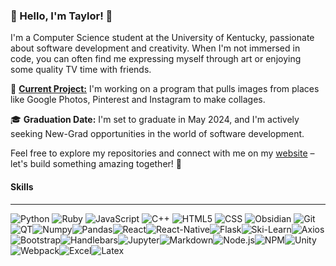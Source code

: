 ### 👋 Hello, I'm Taylor! 👋

I'm a Computer Science student at the University of Kentucky, passionate about software development and creativity. When I'm not immersed in code, you can often find me expressing myself through art or enjoying some quality TV time with friends.

🚀 [**Current Project:**](https://github.com/mentaldropouts/collageApp) I'm working on a program that pulls images from places like Google Photos, Pinterest and Instagram to make collages.

🎓 **Graduation Date:** I'm set to graduate in May 2024, and I'm actively seeking New-Grad opportunities in the world of software development. 

Feel free to explore my repositories and connect with me on my [website](https://taylorpaynedev.adaptable.app) – let's build something amazing together! 🌟

#### Skills 
___
![Python](https://img.shields.io/badge/python-3670A0?style=for-the-badge&logo=python&logoColor=ffdd54) ![Ruby](https://img.shields.io/badge/ruby-%23CC342D.svg?style=for-the-badge&logo=ruby&logoColor=white) ![JavaScript](https://img.shields.io/badge/javascript-%23323330.svg?style=for-the-badge&logo=javascript&logoColor=%23F7DF1E) ![C++](https://img.shields.io/badge/C%2B%2B-00599C?style=for-the-badge&logo=c%2B%2B&logoColor=white) ![HTML5](https://img.shields.io/badge/html5-%23E34F26.svg?style=for-the-badge&logo=html5&logoColor=white) ![CSS](https://img.shields.io/badge/CSS-239120?&style=for-the-badge&logo=css3&logoColor=white) ![Obsidian](https://img.shields.io/badge/Obsidian-483699?style=for-the-badge&logo=Obsidian&logoColor=white) ![Git](https://img.shields.io/badge/GIT-E44C30?style=for-the-badge&logo=git&logoColor=white)
![QT](https://img.shields.io/badge/Qt-41CD52?style=for-the-badge&logo=qt&logoColor=white)![Numpy](https://img.shields.io/badge/Numpy-777BB4?style=for-the-badge&logo=numpy&logoColor=white)![Pandas](https://img.shields.io/badge/Pandas-2C2D72?style=for-the-badge&logo=pandas&logoColor=white)![React](https://img.shields.io/badge/React-20232A?style=for-the-badge&logo=react&logoColor=61DAFB)![React-Native](https://img.shields.io/badge/React_Native-20232A?style=for-the-badge&logo=react&logoColor=61DAFB)![Flask](https://img.shields.io/badge/Flask-000000?style=for-the-badge&logo=flask&logoColor=white)![Ski-Learn](https://img.shields.io/badge/scikit_learn-F7931E?style=for-the-badge&logo=scikit-learn&logoColor=white)![Axios](https://img.shields.io/badge/axios-671ddf?&style=for-the-badge&logo=axios&logoColor=white)![Bootstrap](https://img.shields.io/badge/Bootstrap-563D7C?style=for-the-badge&logo=bootstrap&logoColor=white)![Handlebars](https://img.shields.io/badge/Handlebars%20js-f0772b?style=for-the-badge&logo=handlebarsdotjs&logoColor=black)![Jupyter](https://img.shields.io/badge/Jupyter-F37626.svg?&style=for-the-badge&logo=Jupyter&logoColor=white)![Markdown](https://img.shields.io/badge/Markdown-000000?style=for-the-badge&logo=markdown&logoColor=white)![Node.js](https://img.shields.io/badge/Node%20js-339933?style=for-the-badge&logo=nodedotjs&logoColor=white)![NPM](https://img.shields.io/badge/npm-CB3837?style=for-the-badge&logo=npm&logoColor=white)![Unity](https://img.shields.io/badge/Unity-100000?style=for-the-badge&logo=unity&logoColor=white)![Webpack](https://img.shields.io/badge/Webpack-8DD6F9?style=for-the-badge&logo=Webpack&logoColor=white)![Excel](https://img.shields.io/badge/Microsoft_Excel-217346?style=for-the-badge&logo=microsoft-excel&logoColor=white)![Latex](https://img.shields.io/badge/LaTeX-47A141?style=for-the-badge&logo=LaTeX&logoColor=white)



<!--
**mentaldropouts/mentaldropouts** is a ✨ _special_ ✨ repository because its `README.md` (this file) appears on your GitHub profile.

Here are some ideas to get you started:

- 🔭 I’m currently working on ...
- 🌱 I’m currently learning ...
- 👯 I’m looking to collaborate on ...
- 🤔 I’m looking for help with ...
- 💬 Ask me about ...
- 📫 How to reach me: ...
- 😄 Pronouns: ...
- ⚡ Fun fact: ...
-->
